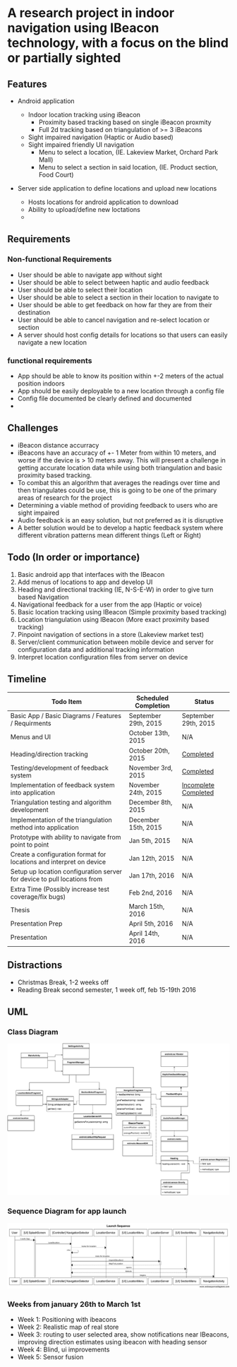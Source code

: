 # A research project in indoor navigation using IBeacon technology, with a focus on the blind or partially sighted


## Features

* Android application
  * Indoor location tracking using iBeacon 
    * Proximity based tracking based on single iBeacon proxmity
    * Full 2d tracking based on triangulation of >= 3 iBeacons
  * Sight impaired navigation (Haptic or Audio based)
  * Sight impaired friendly UI navigation 
    * Menu to select a location, (IE. Lakeview Market, Orchard Park Mall)
    * Menu to select a section in said location, (IE. Product section, Food Court)
  
* Server side application to define locations and upload new locations 
  * Hosts locations for android application to download
  * Ability to upload/define new loctations 
  * 

## Requirements

### Non-functional Requirements
* User should be able to navigate app without sight
* User should be able to select between haptic and audio feedback
* User should be able to select their location
* User should be able to select a section in their location to navigate to
* User should be able to get feedback on how far they are from their destination
* User should be able to cancel navigation and re-select location or section
* A server should host config details for locations so that users can easily navigate a new location

### functional requirements
* App should be able to know its position within +-2 meters of the actual position indoors
* App should be easily deployable to a new location through a config file
* Config file documented be clearly defined and documented
* 

## Challenges

* iBeacon distance accurracy
 * iBeacons have an accuracy of +- 1 Meter from within 10 meters, and worse if the device is > 10 meters away. This will present a challenge in getting accurate location data while using both triangulation and basic proximity based tracking.
 * To combat this an algorithm that averages the readings over time and then triangulates could be use, this is going to be one of the primary areas of research for the project
* Determining a viable method of providing feedback to users who are sight impaired
 * Audio feedback is an easy solution, but not preferred as it is disruptive
 * A better solution would be to develop a haptic feedback system where different vibration patterns mean different things (Left or Right)

## Todo (In order or importance)

1. Basic android app that interfaces with the IBeacon
2. Add menus of locations to app and develop UI
3. Heading and directional tracking (IE, N-S-E-W) in order to give turn based Navigation
4. Navigational feedback for a user from the app (Haptic or voice)
5. Basic location tracking using IBeacon (Simple proximity based tracking)
6. Location triangulation using IBeacon (More exact proximity based tracking)
7. Pinpoint navigation of sections in a store (Lakeview market test)
8. Server/client communication between mobile device and server for configuration data and additional tracking information
9. Interpret location configuration files from server on device


## Timeline

Todo Item | Scheduled Completion | Status
--------- | -------------------- | ---------------
Basic App / Basic Diagrams / Features / Requirments | September 29th, 2015 | September 29th, 2015
Menus and UI    | October 13th, 2015 | N/A
Heading/direction tracking | October 20th, 2015 | [Completed](milestones/oct20-2015.md)
Testing/development of feedback system | November 3rd, 2015 |[Completed](milestones/nov3-2015.md)
Implementation of feedback system into application | November 24th, 2015 | [Incomplete](milestones/nov3-2015.md) [Completed](milestones/nov3-2015.md)
Triangulation testing and algorithm development | December 8th, 2015 | N/A
Implementation of the triangulation method into application | December 15th, 2015 | N/A
Prototype with ability to navigate from point to point | Jan 5th, 2015 | N/A
Create a configuration format for locations and interpret on device | Jan 12th, 2015 | N/A
Setup up location configuration server for device to pull locations from | Jan 17th, 2016| N/A
Extra Time (Possibly increase test coverage/fix bugs) | Feb 2nd, 2016| N/A
Thesis | March 15th, 2016 | N/A
Presentation Prep| April 5th, 2016 | N/A
Presentation | April 14th, 2016 | N/A

## Distractions

* Christmas Break, 1-2 weeks off
* Reading Break second semester, 1 week off, feb 15-19th 2016

## UML

### Class Diagram

![Use case](readme/class_diagram.png)

### Sequence Diagram for app launch

![Use case](readme/launch_app.png)



### Weeks from january 26th to March 1st

* Week 1: Positioning with ibeacons
* Week 2: Realistic map of real store
* Week 3: routing to user selected area, show notifications near IBeacons, improving direction estimates using ibeacon with heading sensor
* Week 4: Blind, ui improvements
* Week 5: Sensor fusion

